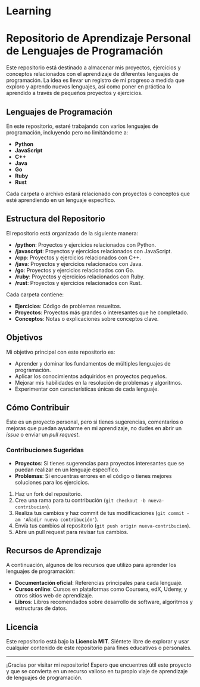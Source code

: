 # Learning
# Repositorio de Aprendizaje Personal de Lenguajes de Programación

Este repositorio está destinado a almacenar mis proyectos, ejercicios y conceptos relacionados con el aprendizaje de diferentes lenguajes de programación. La idea es llevar un registro de mi progreso a medida que exploro y aprendo nuevos lenguajes, así como poner en práctica lo aprendido a través de pequeños proyectos y ejercicios.

## Lenguajes de Programación

En este repositorio, estaré trabajando con varios lenguajes de programación, incluyendo pero no limitándome a:

- **Python**
- **JavaScript**
- **C++**
- **Java**
- **Go**
- **Ruby**
- **Rust**

Cada carpeta o archivo estará relacionado con proyectos o conceptos que esté aprendiendo en un lenguaje específico.

## Estructura del Repositorio

El repositorio está organizado de la siguiente manera:

- **/python**: Proyectos y ejercicios relacionados con Python.
- **/javascript**: Proyectos y ejercicios relacionados con JavaScript.
- **/cpp**: Proyectos y ejercicios relacionados con C++.
- **/java**: Proyectos y ejercicios relacionados con Java.
- **/go**: Proyectos y ejercicios relacionados con Go.
- **/ruby**: Proyectos y ejercicios relacionados con Ruby.
- **/rust**: Proyectos y ejercicios relacionados con Rust.

Cada carpeta contiene:
- **Ejercicios**: Código de problemas resueltos.
- **Proyectos**: Proyectos más grandes o interesantes que he completado.
- **Conceptos**: Notas o explicaciones sobre conceptos clave.

## Objetivos

Mi objetivo principal con este repositorio es:

- Aprender y dominar los fundamentos de múltiples lenguajes de programación.
- Aplicar los conocimientos adquiridos en proyectos pequeños.
- Mejorar mis habilidades en la resolución de problemas y algoritmos.
- Experimentar con características únicas de cada lenguaje.

## Cómo Contribuir

Este es un proyecto personal, pero si tienes sugerencias, comentarios o mejoras que puedan ayudarme en mi aprendizaje, no dudes en abrir un *issue* o enviar un *pull request*.

### Contribuciones Sugeridas

- **Proyectos**: Si tienes sugerencias para proyectos interesantes que se puedan realizar en un lenguaje específico.
- **Problemas**: Si encuentras errores en el código o tienes mejores soluciones para los ejercicios.

1. Haz un fork del repositorio.
2. Crea una rama para tu contribución (`git checkout -b nueva-contribucion`).
3. Realiza tus cambios y haz commit de tus modificaciones (`git commit -am 'Añadir nueva contribución'`).
4. Envía tus cambios al repositorio (`git push origin nueva-contribucion`).
5. Abre un pull request para revisar tus cambios.

## Recursos de Aprendizaje

A continuación, algunos de los recursos que utilizo para aprender los lenguajes de programación:

- **Documentación oficial**: Referencias principales para cada lenguaje.
- **Cursos online**: Cursos en plataformas como Coursera, edX, Udemy, y otros sitios web de aprendizaje.
- **Libros**: Libros recomendados sobre desarrollo de software, algoritmos y estructuras de datos.

## Licencia

Este repositorio está bajo la **Licencia MIT**. Siéntete libre de explorar y usar cualquier contenido de este repositorio para fines educativos o personales.

---

¡Gracias por visitar mi repositorio! Espero que encuentres útil este proyecto y que se convierta en un recurso valioso en tu propio viaje de aprendizaje de lenguajes de programación.

